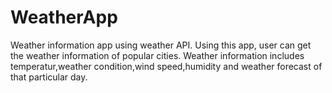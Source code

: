 # WeatherApp
Weather information app using weather API.
Using this app, user can get the weather information of popular cities. Weather information includes temperatur,weather condition,wind speed,humidity and weather forecast of that particular day.
